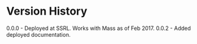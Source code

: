 # Version History
0.0.0 - Deployed at SSRL. Works with Mass as of Feb 2017.
0.0.2 - Added deployed documentation.
